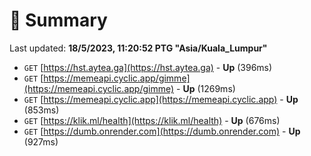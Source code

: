 # 📖 Summary
Last updated: **18/5/2023, 11:20:52 PTG "Asia/Kuala_Lumpur"**

- `GET` [https://hst.aytea.ga](https://hst.aytea.ga) - **Up** (396ms)
- `GET` [https://memeapi.cyclic.app/gimme](https://memeapi.cyclic.app/gimme) - **Up** (1269ms)
- `GET` [https://memeapi.cyclic.app](https://memeapi.cyclic.app) - **Up** (853ms)
- `GET` [https://klik.ml/health](https://klik.ml/health) - **Up** (676ms)
- `GET` [https://dumb.onrender.com](https://dumb.onrender.com) - **Up** (927ms)
